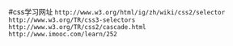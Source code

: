 #css学习网址
`http://www.w3.org/html/ig/zh/wiki/css2/selector`  
`http://www.w3.org/TR/css3-selectors`  
`http://www.w3.org/TR/css2/cascade.html`  
`http://www.imooc.com/learn/252`


